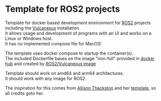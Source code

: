 # Template for ROS2 projects

Template for docker based development environment for <a href="https://www.ros.org/">ROS2</a> projects including the <a href="https://vulcanexus.org/" target=_blank>Vulcanexus</a> installation.<br>
It allows usage and development of programs with an UI and works on a Linux or Windows host.<br>
It has no implemented compose file for MacOS!
<p>
The template uses docker compose to startup the container(s).<br>
The included Dockerfile bases on the image "iron-full" provided in <a href="https://hub.docker.com/r/stepkun/vulcanexus" target=_blank> docker hub</a> and 
created by <a href="https://github.com/stepkun/dockerfiles/tree/main/vulcanexus" target=_blank>ROS2/Vulcanexus image</a>
<p>
Template should work on amd64 and arm64 architectures.<br>
It should work with any image for ROS2.
<p>
The inspiration for this comes from <a href="https://www.allisonthackston.com/articles/vscode-docker-ros2.html">Allison Thackston</a> and her <a href="https://github.com/athackst/vscode_ros2_workspace">template</a>, so all credits goto her.
